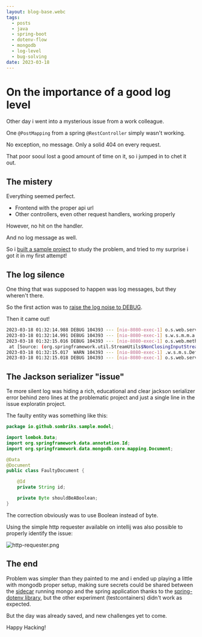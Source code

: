```yaml
---
layout: blog-base.webc
tags:
  - posts
  - java
  - spring-boot
  - dotenv-flow
  - mongodb
  - log-level
  - bug-solving
date: 2023-03-18
---
```


# On the importance of a good log level

Other day i went into a mysterious issue from a work colleague.

One `@PostMapping` from a spring `@RestController` simply wasn't working.

No exception, no message. Only a solid 404 on every request.

That poor sooul lost a good amount of time on it, so i jumped in to chet it out.

## The mistery

Everything seemed perfect.

- Frontend with the proper api url
- Other controllers, even other request handlers, working properly

However, no hit on the handler.

And no log message as well.

So i 
[built a sample project](https://github.com/sombriks/sample-spring-web-jackson-issue)
to study the problem, and tried to my surprise i got it in my first attempt!

## The log silence

One thing that was supposed to happen was log messages, but they wheren't there.

So the first action was to
[raise the log noise to DEBUG](https://github.com/sombriks/sample-spring-web-jackson-issue/blob/ea8c174f566f494c3e9bbb69993be103c164b7c5/src/main/resources/application.properties#L8).

Then it came out!

```bash
2023-03-18 01:32:14.988 DEBUG 104393 --- [nio-8080-exec-1] o.s.web.servlet.DispatcherServlet        : POST "/books/faulty", parameters={}
2023-03-18 01:32:14.991 DEBUG 104393 --- [nio-8080-exec-1] s.w.s.m.m.a.RequestMappingHandlerMapping : Mapped to io.github.sombriks.sample.controller.BooksController#faultyMapping(FaultyDocument)
2023-03-18 01:32:15.016 DEBUG 104393 --- [nio-8080-exec-1] o.s.web.method.HandlerMethod             : Could not resolve parameter [0] in public void io.github.sombriks.sample.controller.BooksController.faultyMapping(io.github.sombriks.sample.model.FaultyDocument): JSON parse error: Cannot deserialize value of type `java.lang.Byte` from String "true": not a valid Byte value; nested exception is com.fasterxml.jackson.databind.exc.InvalidFormatException: Cannot deserialize value of type `java.lang.Byte` from String "true": not a valid Byte value
 at [Source: (org.springframework.util.StreamUtils$NonClosingInputStream); line: 1, column: 21] (through reference chain: io.github.sombriks.sample.model.FaultyDocument["shouldBeABoolean"])
2023-03-18 01:32:15.017  WARN 104393 --- [nio-8080-exec-1] .w.s.m.s.DefaultHandlerExceptionResolver : Resolved [org.springframework.http.converter.HttpMessageNotReadableException: JSON parse error: Cannot deserialize value of type `java.lang.Byte` from String "true": not a valid Byte value; nested exception is com.fasterxml.jackson.databind.exc.InvalidFormatException: Cannot deserialize value of type `java.lang.Byte` from String "true": not a valid Byte value<EOL> at [Source: (org.springframework.util.StreamUtils$NonClosingInputStream); line: 1, column: 21] (through reference chain: io.github.sombriks.sample.model.FaultyDocument["shouldBeABoolean"])]
2023-03-18 01:32:15.018 DEBUG 104393 --- [nio-8080-exec-1] o.s.web.servlet.DispatcherServlet        : Completed 400 BAD_REQUEST
```

## The Jackson serializer "issue"

Te more silent log was hiding a rich, educational and clear jackson 
serializer error behind zero lines at the problematic project and just a single
line in the issue exploratin project.

The faulty entity was something like this:

```java
package io.github.sombriks.sample.model;

import lombok.Data;
import org.springframework.data.annotation.Id;
import org.springframework.data.mongodb.core.mapping.Document;

@Data
@Document
public class FaultyDocument {

    @Id
    private String id;

    private Byte shouldBeABoolean;
}
```

The correction obviously was to use Boolean instead of byte.

Using the simple http requester available on intellij was also possible to 
properly identify the issue:

![http-requester.png](/assets/post-pics/0045-keep-your-log-level-sane-on-spring-boot/http-requester.png)

## The end

Problem was simpler than they painted to me and i ended up playing a little with
mongodb proper setup, making sure secrets could be shared between the
[sidecar](https://learn.microsoft.com/pt-br/azure/architecture/patterns/sidecar)
running mongo and the spring application thanks to the
[spring-dotenv library](https://github.com/paulschwarz/spring-dotenv), but the
other experiment (testcontainers) didn't work as expected.

But the day was already saved, and new challenges yet to come.

Happy Hacking!
